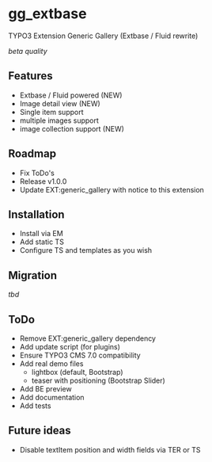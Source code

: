 gg_extbase
==========

TYPO3 Extension Generic Gallery (Extbase / Fluid rewrite)

_beta quality_

Features
--------

* Extbase / Fluid powered (NEW)
* Image detail view (NEW)
* Single item support
* multiple images support
* image collection support (NEW)


Roadmap
-------

* Fix ToDo's
* Release v1.0.0
* Update EXT:generic_gallery with notice to this extension


Installation
------------

* Install via EM
* Add static TS
* Configure TS and templates as you wish


Migration
---------

_tbd_



ToDo
----

* Remove EXT:generic_gallery dependency
* Add update script (for plugins)
* Ensure TYPO3 CMS 7.0 compatibility
* Add real demo files
	* lightbox (default, Bootstrap)
	* teaser with positioning (Bootstrap Slider)
* Add BE preview
* Add documentation
* Add tests


Future ideas
------------

* Disable textItem position and width fields via TER or TS
